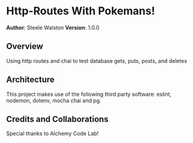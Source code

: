 # Http-Routes With Pokemans!

**Author**: Steele Walston
**Version**: 1.0.0

## Overview
Using http routes and chai to test database gets, puts, posts, and deletes 

## Architecture
This project makes use of the following third party software: eslint, nodemon, dotenv, mocha chai and pg.

## Credits and Collaborations
Special thanks to Alchemy Code Lab!